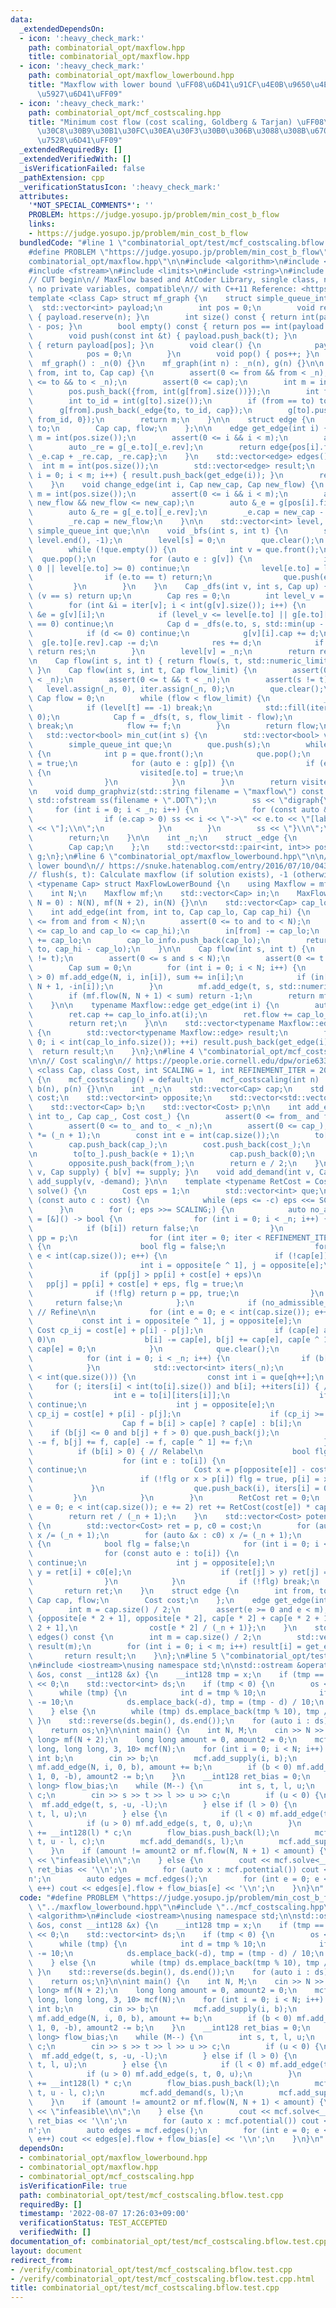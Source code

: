```yaml
---
data:
  _extendedDependsOn:
  - icon: ':heavy_check_mark:'
    path: combinatorial_opt/maxflow.hpp
    title: combinatorial_opt/maxflow.hpp
  - icon: ':heavy_check_mark:'
    path: combinatorial_opt/maxflow_lowerbound.hpp
    title: "Maxflow with lower bound \uFF08\u6D41\u91CF\u4E0B\u9650\u4ED8\u304D\u6700\
      \u5927\u6D41\uFF09"
  - icon: ':heavy_check_mark:'
    path: combinatorial_opt/mcf_costscaling.hpp
    title: "Minimum cost flow (cost scaling, Goldberg & Tarjan) \uFF08\u30B3\u30B9\
      \u30C8\u30B9\u30B1\u30FC\u30EA\u30F3\u30B0\u306B\u3088\u308B\u6700\u5C0F\u8CBB\
      \u7528\u6D41\uFF09"
  _extendedRequiredBy: []
  _extendedVerifiedWith: []
  _isVerificationFailed: false
  _pathExtension: cpp
  _verificationStatusIcon: ':heavy_check_mark:'
  attributes:
    '*NOT_SPECIAL_COMMENTS*': ''
    PROBLEM: https://judge.yosupo.jp/problem/min_cost_b_flow
    links:
    - https://judge.yosupo.jp/problem/min_cost_b_flow
  bundledCode: "#line 1 \"combinatorial_opt/test/mcf_costscaling.bflow.test.cpp\"\n\
    #define PROBLEM \"https://judge.yosupo.jp/problem/min_cost_b_flow\"\n#line 2 \"\
    combinatorial_opt/maxflow.hpp\"\n\n#include <algorithm>\n#include <cassert>\n\
    #include <fstream>\n#include <limits>\n#include <string>\n#include <vector>\n\n\
    // CUT begin\n// MaxFlow based and AtCoder Library, single class, no namespace,\
    \ no private variables, compatible\n// with C++11 Reference: <https://atcoder.github.io/ac-library/production/document_ja/maxflow.html>\n\
    template <class Cap> struct mf_graph {\n    struct simple_queue_int {\n      \
    \  std::vector<int> payload;\n        int pos = 0;\n        void reserve(int n)\
    \ { payload.reserve(n); }\n        int size() const { return int(payload.size())\
    \ - pos; }\n        bool empty() const { return pos == int(payload.size()); }\n\
    \        void push(const int &t) { payload.push_back(t); }\n        int &front()\
    \ { return payload[pos]; }\n        void clear() {\n            payload.clear();\n\
    \            pos = 0;\n        }\n        void pop() { pos++; }\n    };\n\n  \
    \  mf_graph() : _n(0) {}\n    mf_graph(int n) : _n(n), g(n) {}\n\n    int add_edge(int\
    \ from, int to, Cap cap) {\n        assert(0 <= from && from < _n);\n        assert(0\
    \ <= to && to < _n);\n        assert(0 <= cap);\n        int m = int(pos.size());\n\
    \        pos.push_back({from, int(g[from].size())});\n        int from_id = int(g[from].size());\n\
    \        int to_id = int(g[to].size());\n        if (from == to) to_id++;\n  \
    \      g[from].push_back(_edge{to, to_id, cap});\n        g[to].push_back(_edge{from,\
    \ from_id, 0});\n        return m;\n    }\n\n    struct edge {\n        int from,\
    \ to;\n        Cap cap, flow;\n    };\n\n    edge get_edge(int i) {\n        int\
    \ m = int(pos.size());\n        assert(0 <= i && i < m);\n        auto _e = g[pos[i].first][pos[i].second];\n\
    \        auto _re = g[_e.to][_e.rev];\n        return edge{pos[i].first, _e.to,\
    \ _e.cap + _re.cap, _re.cap};\n    }\n    std::vector<edge> edges() {\n      \
    \  int m = int(pos.size());\n        std::vector<edge> result;\n        for (int\
    \ i = 0; i < m; i++) { result.push_back(get_edge(i)); }\n        return result;\n\
    \    }\n    void change_edge(int i, Cap new_cap, Cap new_flow) {\n        int\
    \ m = int(pos.size());\n        assert(0 <= i && i < m);\n        assert(0 <=\
    \ new_flow && new_flow <= new_cap);\n        auto &_e = g[pos[i].first][pos[i].second];\n\
    \        auto &_re = g[_e.to][_e.rev];\n        _e.cap = new_cap - new_flow;\n\
    \        _re.cap = new_flow;\n    }\n\n    std::vector<int> level, iter;\n   \
    \ simple_queue_int que;\n\n    void _bfs(int s, int t) {\n        std::fill(level.begin(),\
    \ level.end(), -1);\n        level[s] = 0;\n        que.clear();\n        que.push(s);\n\
    \        while (!que.empty()) {\n            int v = que.front();\n          \
    \  que.pop();\n            for (auto e : g[v]) {\n                if (e.cap ==\
    \ 0 || level[e.to] >= 0) continue;\n                level[e.to] = level[v] + 1;\n\
    \                if (e.to == t) return;\n                que.push(e.to);\n   \
    \         }\n        }\n    }\n    Cap _dfs(int v, int s, Cap up) {\n        if\
    \ (v == s) return up;\n        Cap res = 0;\n        int level_v = level[v];\n\
    \        for (int &i = iter[v]; i < int(g[v].size()); i++) {\n            _edge\
    \ &e = g[v][i];\n            if (level_v <= level[e.to] || g[e.to][e.rev].cap\
    \ == 0) continue;\n            Cap d = _dfs(e.to, s, std::min(up - res, g[e.to][e.rev].cap));\n\
    \            if (d <= 0) continue;\n            g[v][i].cap += d;\n          \
    \  g[e.to][e.rev].cap -= d;\n            res += d;\n            if (res == up)\
    \ return res;\n        }\n        level[v] = _n;\n        return res;\n    }\n\
    \n    Cap flow(int s, int t) { return flow(s, t, std::numeric_limits<Cap>::max());\
    \ }\n    Cap flow(int s, int t, Cap flow_limit) {\n        assert(0 <= s && s\
    \ < _n);\n        assert(0 <= t && t < _n);\n        assert(s != t);\n\n     \
    \   level.assign(_n, 0), iter.assign(_n, 0);\n        que.clear();\n\n       \
    \ Cap flow = 0;\n        while (flow < flow_limit) {\n            _bfs(s, t);\n\
    \            if (level[t] == -1) break;\n            std::fill(iter.begin(), iter.end(),\
    \ 0);\n            Cap f = _dfs(t, s, flow_limit - flow);\n            if (!f)\
    \ break;\n            flow += f;\n        }\n        return flow;\n    }\n\n \
    \   std::vector<bool> min_cut(int s) {\n        std::vector<bool> visited(_n);\n\
    \        simple_queue_int que;\n        que.push(s);\n        while (!que.empty())\
    \ {\n            int p = que.front();\n            que.pop();\n            visited[p]\
    \ = true;\n            for (auto e : g[p]) {\n                if (e.cap && !visited[e.to])\
    \ {\n                    visited[e.to] = true;\n                    que.push(e.to);\n\
    \                }\n            }\n        }\n        return visited;\n    }\n\
    \n    void dump_graphviz(std::string filename = \"maxflow\") const {\n       \
    \ std::ofstream ss(filename + \".DOT\");\n        ss << \"digraph{\\n\";\n   \
    \     for (int i = 0; i < _n; i++) {\n            for (const auto &e : g[i]) {\n\
    \                if (e.cap > 0) ss << i << \"->\" << e.to << \"[label=\" << e.cap\
    \ << \"];\\n\";\n            }\n        }\n        ss << \"}\\n\";\n        ss.close();\n\
    \        return;\n    }\n\n    int _n;\n    struct _edge {\n        int to, rev;\n\
    \        Cap cap;\n    };\n    std::vector<std::pair<int, int>> pos;\n    std::vector<std::vector<_edge>>\
    \ g;\n};\n#line 6 \"combinatorial_opt/maxflow_lowerbound.hpp\"\n\n// MaxFlow with\
    \ lower bound\n// https://snuke.hatenablog.com/entry/2016/07/10/043918\n// https://ei1333.github.io/library/graph/flow/maxflow-lower-bound.cpp\n\
    // flush(s, t): Calculate maxflow (if solution exists), -1 (otherwise)\ntemplate\
    \ <typename Cap> struct MaxFlowLowerBound {\n    using Maxflow = mf_graph<Cap>;\n\
    \    int N;\n    Maxflow mf;\n    std::vector<Cap> in;\n    MaxFlowLowerBound(int\
    \ N = 0) : N(N), mf(N + 2), in(N) {}\n\n    std::vector<Cap> cap_lo_info;\n\n\
    \    int add_edge(int from, int to, Cap cap_lo, Cap cap_hi) {\n        assert(0\
    \ <= from and from < N);\n        assert(0 <= to and to < N);\n        assert(0\
    \ <= cap_lo and cap_lo <= cap_hi);\n        in[from] -= cap_lo;\n        in[to]\
    \ += cap_lo;\n        cap_lo_info.push_back(cap_lo);\n        return mf.add_edge(from,\
    \ to, cap_hi - cap_lo);\n    }\n\n    Cap flow(int s, int t) {\n        assert(s\
    \ != t);\n        assert(0 <= s and s < N);\n        assert(0 <= t and t < N);\n\
    \        Cap sum = 0;\n        for (int i = 0; i < N; i++) {\n            if (in[i]\
    \ > 0) mf.add_edge(N, i, in[i]), sum += in[i];\n            if (in[i] < 0) mf.add_edge(i,\
    \ N + 1, -in[i]);\n        }\n        mf.add_edge(t, s, std::numeric_limits<Cap>::max());\n\
    \        if (mf.flow(N, N + 1) < sum) return -1;\n        return mf.flow(s, t);\n\
    \    }\n\n    typename Maxflow::edge get_edge(int i) {\n        auto ret = mf.get_edge(i);\n\
    \        ret.cap += cap_lo_info.at(i);\n        ret.flow += cap_lo_info.at(i);\n\
    \        return ret;\n    }\n\n    std::vector<typename Maxflow::edge> edges()\
    \ {\n        std::vector<typename Maxflow::edge> result;\n        for (int i =\
    \ 0; i < int(cap_lo_info.size()); ++i) result.push_back(get_edge(i));\n      \
    \  return result;\n    }\n};\n#line 4 \"combinatorial_opt/mcf_costscaling.hpp\"\
    \n\n// Cost scaling\n// https://people.orie.cornell.edu/dpw/orie633/\ntemplate\
    \ <class Cap, class Cost, int SCALING = 1, int REFINEMENT_ITER = 20>\nstruct mcf_costscaling\
    \ {\n    mcf_costscaling() = default;\n    mcf_costscaling(int n) : _n(n), to(n),\
    \ b(n), p(n) {}\n\n    int _n;\n    std::vector<Cap> cap;\n    std::vector<Cost>\
    \ cost;\n    std::vector<int> opposite;\n    std::vector<std::vector<int>> to;\n\
    \    std::vector<Cap> b;\n    std::vector<Cost> p;\n\n    int add_edge(int from_,\
    \ int to_, Cap cap_, Cost cost_) {\n        assert(0 <= from_ and from_ < _n);\n\
    \        assert(0 <= to_ and to_ < _n);\n        assert(0 <= cap_);\n        cost_\
    \ *= (_n + 1);\n        const int e = int(cap.size());\n        to[from_].push_back(e);\n\
    \        cap.push_back(cap_);\n        cost.push_back(cost_);\n        opposite.push_back(to_);\n\
    \n        to[to_].push_back(e + 1);\n        cap.push_back(0);\n        cost.push_back(-cost_);\n\
    \        opposite.push_back(from_);\n        return e / 2;\n    }\n    void add_supply(int\
    \ v, Cap supply) { b[v] += supply; }\n    void add_demand(int v, Cap demand) {\
    \ add_supply(v, -demand); }\n\n    template <typename RetCost = Cost> RetCost\
    \ solve() {\n        Cost eps = 1;\n        std::vector<int> que;\n        for\
    \ (const auto c : cost) {\n            while (eps <= -c) eps <<= SCALING;\n  \
    \      }\n        for (; eps >>= SCALING;) {\n            auto no_admissible_cycle\
    \ = [&]() -> bool {\n                for (int i = 0; i < _n; i++) {\n        \
    \            if (b[i]) return false;\n                }\n                std::vector<Cost>\
    \ pp = p;\n                for (int iter = 0; iter < REFINEMENT_ITER; iter++)\
    \ {\n                    bool flg = false;\n                    for (int e = 0;\
    \ e < int(cap.size()); e++) {\n                        if (!cap[e]) continue;\n\
    \                        int i = opposite[e ^ 1], j = opposite[e];\n         \
    \               if (pp[j] > pp[i] + cost[e] + eps)\n                         \
    \   pp[j] = pp[i] + cost[e] + eps, flg = true;\n                    }\n      \
    \              if (!flg) return p = pp, true;\n                }\n           \
    \     return false;\n            };\n            if (no_admissible_cycle()) continue;\
    \ // Refine\n\n            for (int e = 0; e < int(cap.size()); e++) {\n     \
    \           const int i = opposite[e ^ 1], j = opposite[e];\n                const\
    \ Cost cp_ij = cost[e] + p[i] - p[j];\n                if (cap[e] and cp_ij <\
    \ 0)\n                    b[i] -= cap[e], b[j] += cap[e], cap[e ^ 1] += cap[e],\
    \ cap[e] = 0;\n            }\n            que.clear();\n            int qh = 0;\n\
    \            for (int i = 0; i < _n; i++) {\n                if (b[i] > 0) que.push_back(i);\n\
    \            }\n            std::vector<int> iters(_n);\n            while (qh\
    \ < int(que.size())) {\n                const int i = que[qh++];\n           \
    \     for (; iters[i] < int(to[i].size()) and b[i]; ++iters[i]) { // Push\n  \
    \                  int e = to[i][iters[i]];\n                    if (!cap[e])\
    \ continue;\n                    int j = opposite[e];\n                    Cost\
    \ cp_ij = cost[e] + p[i] - p[j];\n                    if (cp_ij >= 0) continue;\n\
    \                    Cap f = b[i] > cap[e] ? cap[e] : b[i];\n                \
    \    if (b[j] <= 0 and b[j] + f > 0) que.push_back(j);\n                    b[i]\
    \ -= f, b[j] += f, cap[e] -= f, cap[e ^ 1] += f;\n                }\n\n      \
    \          if (b[i] > 0) { // Relabel\n                    bool flg = false;\n\
    \                    for (int e : to[i]) {\n                        if (!cap[e])\
    \ continue;\n                        Cost x = p[opposite[e]] - cost[e] - eps;\n\
    \                        if (!flg or x > p[i]) flg = true, p[i] = x;\n       \
    \             }\n                    que.push_back(i), iters[i] = 0;\n       \
    \         }\n            }\n        }\n        RetCost ret = 0;\n        for (int\
    \ e = 0; e < int(cap.size()); e += 2) ret += RetCost(cost[e]) * cap[e ^ 1];\n\
    \        return ret / (_n + 1);\n    }\n    std::vector<Cost> potential() const\
    \ {\n        std::vector<Cost> ret = p, c0 = cost;\n        for (auto &x : ret)\
    \ x /= (_n + 1);\n        for (auto &x : c0) x /= (_n + 1);\n        while (true)\
    \ {\n            bool flg = false;\n            for (int i = 0; i < _n; i++) {\n\
    \                for (const auto e : to[i]) {\n                    if (!cap[e])\
    \ continue;\n                    int j = opposite[e];\n                    auto\
    \ y = ret[i] + c0[e];\n                    if (ret[j] > y) ret[j] = y, flg = true;\n\
    \                }\n            }\n            if (!flg) break;\n        }\n \
    \       return ret;\n    }\n    struct edge {\n        int from, to;\n       \
    \ Cap cap, flow;\n        Cost cost;\n    };\n    edge get_edge(int e) const {\n\
    \        int m = cap.size() / 2;\n        assert(e >= 0 and e < m);\n        return\
    \ {opposite[e * 2 + 1], opposite[e * 2], cap[e * 2] + cap[e * 2 + 1], cap[e *\
    \ 2 + 1],\n                cost[e * 2] / (_n + 1)};\n    }\n    std::vector<edge>\
    \ edges() const {\n        int m = cap.size() / 2;\n        std::vector<edge>\
    \ result(m);\n        for (int i = 0; i < m; i++) result[i] = get_edge(i);\n \
    \       return result;\n    }\n};\n#line 5 \"combinatorial_opt/test/mcf_costscaling.bflow.test.cpp\"\
    \n#include <iostream>\nusing namespace std;\n\nstd::ostream &operator<<(std::ostream\
    \ &os, const __int128 &x) {\n    __int128 tmp = x;\n    if (tmp == 0) return os\
    \ << 0;\n    std::vector<int> ds;\n    if (tmp < 0) {\n        os << '-';\n  \
    \      while (tmp) {\n            int d = tmp % 10;\n            if (d > 0) d\
    \ -= 10;\n            ds.emplace_back(-d), tmp = (tmp - d) / 10;\n        }\n\
    \    } else {\n        while (tmp) ds.emplace_back(tmp % 10), tmp /= 10;\n   \
    \ }\n    std::reverse(ds.begin(), ds.end());\n    for (auto i : ds) os << i;\n\
    \    return os;\n}\n\nint main() {\n    int N, M;\n    cin >> N >> M;\n    MaxFlowLowerBound<long\
    \ long> mf(N + 2);\n    long long amount = 0, amount2 = 0;\n    mcf_costscaling<long\
    \ long, long long, 3, 10> mcf(N);\n    for (int i = 0; i < N; i++) {\n       \
    \ int b;\n        cin >> b;\n        mcf.add_supply(i, b);\n        if (b > 0)\
    \ mf.add_edge(N, i, 0, b), amount += b;\n        if (b < 0) mf.add_edge(i, N +\
    \ 1, 0, -b), amount2 -= b;\n    }\n    __int128 ret_bias = 0;\n    vector<long\
    \ long> flow_bias;\n    while (M--) {\n        int s, t, l, u;\n        long long\
    \ c;\n        cin >> s >> t >> l >> u >> c;\n        if (u < 0) {\n          \
    \  mf.add_edge(t, s, -u, -l);\n        } else if (l > 0) {\n            mf.add_edge(s,\
    \ t, l, u);\n        } else {\n            if (l < 0) mf.add_edge(t, s, 0, -l);\n\
    \            if (u > 0) mf.add_edge(s, t, 0, u);\n        }\n        ret_bias\
    \ += __int128(l) * c;\n        flow_bias.push_back(l);\n        mcf.add_edge(s,\
    \ t, u - l, c);\n        mcf.add_demand(s, l);\n        mcf.add_supply(t, l);\n\
    \    }\n    if (amount != amount2 or mf.flow(N, N + 1) < amount) {\n        cout\
    \ << \"infeasible\\n\";\n    } else {\n        cout << mcf.solve<__int128>() +\
    \ ret_bias << '\\n';\n        for (auto x : mcf.potential()) cout << x << '\\\
    n';\n        auto edges = mcf.edges();\n        for (int e = 0; e < int(edges.size());\
    \ e++) cout << edges[e].flow + flow_bias[e] << '\\n';\n    }\n}\n"
  code: "#define PROBLEM \"https://judge.yosupo.jp/problem/min_cost_b_flow\"\n#include\
    \ \"../maxflow_lowerbound.hpp\"\n#include \"../mcf_costscaling.hpp\"\n#include\
    \ <algorithm>\n#include <iostream>\nusing namespace std;\n\nstd::ostream &operator<<(std::ostream\
    \ &os, const __int128 &x) {\n    __int128 tmp = x;\n    if (tmp == 0) return os\
    \ << 0;\n    std::vector<int> ds;\n    if (tmp < 0) {\n        os << '-';\n  \
    \      while (tmp) {\n            int d = tmp % 10;\n            if (d > 0) d\
    \ -= 10;\n            ds.emplace_back(-d), tmp = (tmp - d) / 10;\n        }\n\
    \    } else {\n        while (tmp) ds.emplace_back(tmp % 10), tmp /= 10;\n   \
    \ }\n    std::reverse(ds.begin(), ds.end());\n    for (auto i : ds) os << i;\n\
    \    return os;\n}\n\nint main() {\n    int N, M;\n    cin >> N >> M;\n    MaxFlowLowerBound<long\
    \ long> mf(N + 2);\n    long long amount = 0, amount2 = 0;\n    mcf_costscaling<long\
    \ long, long long, 3, 10> mcf(N);\n    for (int i = 0; i < N; i++) {\n       \
    \ int b;\n        cin >> b;\n        mcf.add_supply(i, b);\n        if (b > 0)\
    \ mf.add_edge(N, i, 0, b), amount += b;\n        if (b < 0) mf.add_edge(i, N +\
    \ 1, 0, -b), amount2 -= b;\n    }\n    __int128 ret_bias = 0;\n    vector<long\
    \ long> flow_bias;\n    while (M--) {\n        int s, t, l, u;\n        long long\
    \ c;\n        cin >> s >> t >> l >> u >> c;\n        if (u < 0) {\n          \
    \  mf.add_edge(t, s, -u, -l);\n        } else if (l > 0) {\n            mf.add_edge(s,\
    \ t, l, u);\n        } else {\n            if (l < 0) mf.add_edge(t, s, 0, -l);\n\
    \            if (u > 0) mf.add_edge(s, t, 0, u);\n        }\n        ret_bias\
    \ += __int128(l) * c;\n        flow_bias.push_back(l);\n        mcf.add_edge(s,\
    \ t, u - l, c);\n        mcf.add_demand(s, l);\n        mcf.add_supply(t, l);\n\
    \    }\n    if (amount != amount2 or mf.flow(N, N + 1) < amount) {\n        cout\
    \ << \"infeasible\\n\";\n    } else {\n        cout << mcf.solve<__int128>() +\
    \ ret_bias << '\\n';\n        for (auto x : mcf.potential()) cout << x << '\\\
    n';\n        auto edges = mcf.edges();\n        for (int e = 0; e < int(edges.size());\
    \ e++) cout << edges[e].flow + flow_bias[e] << '\\n';\n    }\n}\n"
  dependsOn:
  - combinatorial_opt/maxflow_lowerbound.hpp
  - combinatorial_opt/maxflow.hpp
  - combinatorial_opt/mcf_costscaling.hpp
  isVerificationFile: true
  path: combinatorial_opt/test/mcf_costscaling.bflow.test.cpp
  requiredBy: []
  timestamp: '2022-08-07 17:26:03+09:00'
  verificationStatus: TEST_ACCEPTED
  verifiedWith: []
documentation_of: combinatorial_opt/test/mcf_costscaling.bflow.test.cpp
layout: document
redirect_from:
- /verify/combinatorial_opt/test/mcf_costscaling.bflow.test.cpp
- /verify/combinatorial_opt/test/mcf_costscaling.bflow.test.cpp.html
title: combinatorial_opt/test/mcf_costscaling.bflow.test.cpp
---
```

